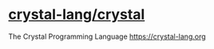 # [crystal-lang/crystal](https://github.com/crystal-lang/crystal)

The Crystal Programming Language https://crystal-lang.org

